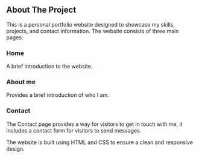 <!-- ABOUT THE PROJECT -->
## About The Project

This is a personal portfolio website designed to showcase my skills, projects, and contact information. The website consists of three main pages:

### Home 
A brief introduction to the website.

### About me
Provides a brief introduction of who I am.

### Contact
The Contact page provides a way for visitors to get in touch with me, it includes a contact form for visitors to send messages.

The website is built using HTML and CSS to ensure a clean and responsive design.
